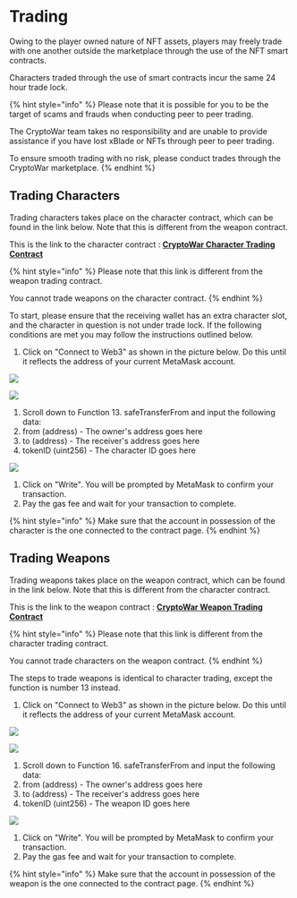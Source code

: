 # Trading

Owing to the player owned nature of NFT assets, players may freely trade with one another outside the marketplace through the use of the NFT smart contracts.

Characters traded through the use of smart contracts incur the same 24 hour trade lock.

{% hint style="info" %}
Please note that it is possible for you to be the target of scams and frauds when conducting peer to peer trading.

The CryptoWar team takes no responsibility and are unable to provide assistance if you have lost xBlade or NFTs through peer to peer trading.

To ensure smooth trading with no risk, please conduct trades through the CryptoWar marketplace.
{% endhint %}

## Trading Characters

Trading characters takes place on the character contract, which can be found in the link below. Note that this is different from the weapon contract.

This is the link to the character contract : [**CryptoWar Character Trading Contract**](https://bscscan.com/address/0xc6f252c2cdd4087e30608a35c022ce490b58179b#writeProxyContract)

{% hint style="info" %}
Please note that this link is different from the weapon trading contract.

You cannot trade weapons on the character contract.
{% endhint %}

To start, please ensure that the receiving wallet has an extra character slot, and the character in question is not under trade lock. If the following conditions are met you may follow the instructions outlined below.

1. Click on "Connect to Web3" as shown in the picture below. Do this until it reflects the address of your current MetaMask account.

![](https://github.com/ElasticBTC-XBT/CryptoWar-Wiki/tree/534c0aa13bb170622866cfb21d20deb8b8953046/.gitbook/assets/char-web3.png)

![](https://github.com/ElasticBTC-XBT/CryptoWar-Wiki/tree/534c0aa13bb170622866cfb21d20deb8b8953046/.gitbook/assets/char-connected-web3.png)

1. Scroll down to Function 13. safeTransferFrom and input the following data:
2. from \(address\) - The owner's address goes here
3. to \(address\) - The receiver's address goes here
4. tokenID \(uint256\) - The character ID goes here

![](https://github.com/ElasticBTC-XBT/CryptoWar-Wiki/tree/534c0aa13bb170622866cfb21d20deb8b8953046/.gitbook/assets/function-13-character.png)

1. Click on "Write". You will be prompted by MetaMask to confirm your transaction.
2. Pay the gas fee and wait for your transaction to complete.

{% hint style="info" %}
Make sure that the account in possession of the character is the one connected to the contract page.
{% endhint %}

## Trading Weapons

Trading weapons takes place on the weapon contract, which can be found in the link below. Note that this is different from the character contract.

This is the link to the weapon contract : [**CryptoWar Weapon Trading Contract**](https://bscscan.com/address/0x7e091b0a220356b157131c831258a9c98ac8031a#writeProxyContract)

{% hint style="info" %}
Please note that this link is different from the character trading contract.

You cannot trade characters on the weapon contract.
{% endhint %}

The steps to trade weapons is identical to character trading, except the function is number 13 instead.

1. Click on "Connect to Web3" as shown in the picture below. Do this until it reflects the address of your current MetaMask account.

![](https://github.com/ElasticBTC-XBT/CryptoWar-Wiki/tree/534c0aa13bb170622866cfb21d20deb8b8953046/.gitbook/assets/connect-web3.png)

![](https://github.com/ElasticBTC-XBT/CryptoWar-Wiki/tree/534c0aa13bb170622866cfb21d20deb8b8953046/.gitbook/assets/connected-web3.png)

1. Scroll down to Function 16. safeTransferFrom and input the following data:
2. from \(address\) - The owner's address goes here
3. to \(address\) - The receiver's address goes here
4. tokenID \(uint256\) - The weapon ID goes here

![](https://user-images.githubusercontent.com/43546617/127622676-72634467-cb7a-4138-81a2-d949b9f477c9.png)

1. Click on "Write". You will be prompted by MetaMask to confirm your transaction.
2. Pay the gas fee and wait for your transaction to complete.

{% hint style="info" %}
Make sure that the account in possession of the weapon is the one connected to the contract page.
{% endhint %}

